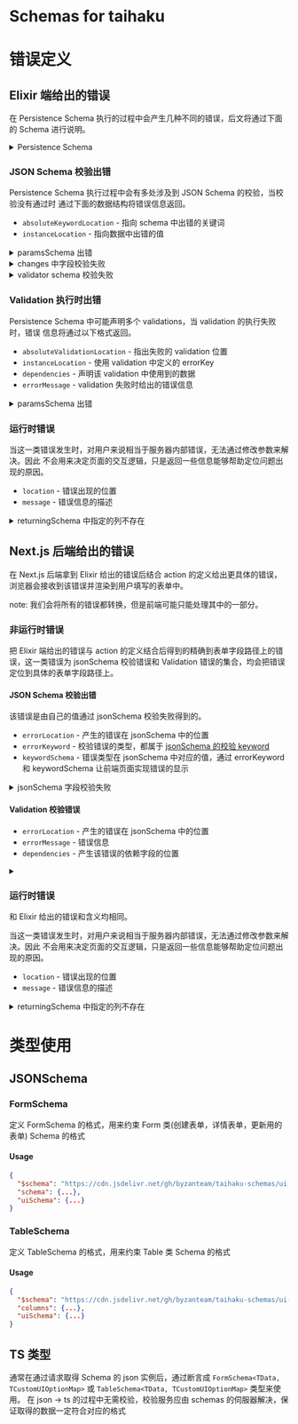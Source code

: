 # Schemas for taihaku

# 错误定义

## Elixir 端给出的错误

在 Persistence Schema 执行的过程中会产生几种不同的错误，后文将通过下面的 Schema
进行说明。

<details>
<summary>Persistence Schema</summary>

```typescript
action = {
  schema: moviesSchema,
  paramsSchema: {
    type: 'object',
    properties: {
      title: { type: 'string' },
      release_date: { type: 'string' },
    },
    required: ['title'],
  },
  changeset: {
    changes: [
      {
        name: 'title',
        value: { $data: '/title' },
        schema: { type: 'string', minLength: 10 },
      },
      {
        name: 'release_date',
        value: { $data: '/release_date' },
      },
      { name: 'created_at', value: { $sql: 'now()' } },
      { name: 'updated_at', value: { $sql: 'now()' } },
    ],
    validator: {
      schema: {
        type: 'object',
        properties: {
          title: { type: 'string', maxLength: 255 },
          release_date: { type: 'string', format: 'date' },
        },
        required: ['title', 'release_date'],
      },
      validations: [
        {
          operator: 'custom',
          operands: [{ $data: '/release_date' }],
          expression: 'Date.parse(operands[0]) <= Date.now()',
          errorKey: '/release_date',
          errorMessage: 'Release date should be less than or equal to today',
        },
      ],
    },
  },
  returningSchema: {
    id: { $schema: '/id' },
    title: { $schema: '/title' },
    release_date: { $schema: '/release_date' },
    inserted_at: { $schema: '/inserted_at' },
    updated_at: { $schema: '/updated_at' },
  },
}
```

</details>

### JSON Schema 校验出错

Persistence Schema 执行过程中会有多处涉及到 JSON Schema 的校验，当校验没有通过时
通过下面的数据结构将错误信息返回。

- `absoluteKeywordLocation` - 指向 schema 中出错的关键词
- `instanceLocation` - 指向数据中出错的值

<details>
<summary>paramsSchema 出错</summary>

```typescript
params = {
  release_date: '2024-05-14',
}
```

```json
{
  "errors": [
    {
      "absoluteKeywordLocation": "#/paramsSchema/required/0",
      "instanceLocation": "/"
    }
  ]
}
```

</details>

<details>
<summary>changes 中字段校验失败</summary>

```typescript
params = {
  title: 'Title',
  release_date: '2024-05-14',
}
```

```json
{
  "errors": [
    {
      "absoluteKeywordLocation": "#/changeset/changes/0/maxLength",
      "instanceLocation": "/title"
    }
  ]
}
```

</details>

<details>
<summary>validator schema 校验失败</summary>

```typescript
params = {
  title: 'This is a valid title',
  release_date: '2024-05-41',
}
```

```json
{
  "errors": [
    {
      "absoluteKeywordLocation": "#/changeset/validator/schema/properties/release_date/format",
      "instanceLocation": "/release_date"
    }
  ]
}
```

</details>

### Validation 执行时出错

Persistence Schema 中可能声明多个 validations，当 validation 的执行失败时，错误
信息将通过以下格式返回。

- `absoluteValidationLocation` - 指出失败的 validation 位置
- `instanceLocation` - 使用 validation 中定义的 errorKey
- `dependencies` - 声明该 validation 中使用到的数据
- `errorMessage` - validation 失败时给出的错误信息

<details>
<summary>paramsSchema 出错</summary>

```typescript
params = {
  title: 'This is a valid title',
  release_date: '4202-05-14',
}
```

```json
{
  "errors": [
    {
      "absoluteValidationLocation": "#/changeset/validator/validations/0",
      "instanceLocation": "/release_date",
      "dependencies": ["/release_date"],
      "errorMessage": "excessive time"
    }
  ]
}
```

</details>

### 运行时错误

当这一类错误发生时，对用户来说相当于服务器内部错误，无法通过修改参数来解决。因此
不会用来决定页面的交互逻辑，只是返回一些信息能够帮助定位问题出现的原因。

- `location` - 错误出现的位置
- `message` - 错误信息的描述

<details>
<summary>returningSchema 中指定的列不存在</summary>

```typescript
params = {
  title: 'This is a valid title',
  release_date: '2024-05-14',
}
```

```json
{
  "errors": [
    {
      "location": "#/returningSchema/inserted_at",
      "message": "column \"inserted_at\" does not exist"
    }
  ]
}
```

</details>

## Next.js 后端给出的错误

在 Next.js 后端拿到 Elixir 给出的错误后结合 action
的定义给出更具体的错误，浏览器会接收到该错误并渲染到用户填写的表单中。

note: 我们会将所有的错误都转换，但是前端可能只能处理其中的一部分。

### 非运行时错误

把 Elixir 端给出的错误与 action
的定义结合后得到的精确到表单字段路径上的错误，这一类错误为 jsonSchema 校验错误和
Validation 错误的集合，均会把错误定位到具体的表单字段路径上。

#### JSON Schema 校验出错

该错误是由自己的值通过 jsonSchema 校验失败得到的。

- `errorLocation` - 产生的错误在 jsonSchema 中的位置
- `errorKeyword` - 校验错误的类型，都属于
  [jsonSchema 的校验 keyword](https://datatracker.ietf.org/doc/html/draft-handrews-json-schema-validation-01#section-6)
- `keywordSchema` - 错误类型在 jsonSchema 中对应的值，通过 errorKeyword 和
  keywordSchema 让前端页面实现错误的显示

<details>
<summary>jsonSchema 字段校验失败</summary>

```typescript
params = {
  release_date: '2024-05-74',
}
```

```json
{
  "errors": [
    {
      "errorLocation": "/title",
      "errorKeyword": "required",
      "keywordSchema": null,
      "dependencies": ["/title"]
    },
    {
      "errorLocation": "/release_data",
      "errorKeyword": "format",
      "keywordSchema": "date",
      "dependencies": ["/release_data"]
    }
  ]
}
```

</details>

#### Validation 校验错误

- `errorLocation` - 产生的错误在 jsonSchema 中的位置
- `errorMessage` - 错误信息
- `dependencies` - 产生该错误的依赖字段的位置

<details>
<summary></summary>

```typescript
params = {
  title: 'a title',
  release_date: '4024-05-14',
}
```

```json
{
  "errors": [
    {
      "errorLocation": "/release_date",
      "errorMessage": "excessive time",
      "dependencies": ["/release_date"]
    }
  ]
}
```

</details>

### 运行时错误

和 Elixir 给出的错误和含义均相同。

当这一类错误发生时，对用户来说相当于服务器内部错误，无法通过修改参数来解决。因此
不会用来决定页面的交互逻辑，只是返回一些信息能够帮助定位问题出现的原因。

- `location` - 错误出现的位置
- `message` - 错误信息的描述

<details>
<summary>returningSchema 中指定的列不存在</summary>

```typescript
params = {
  title: 'This is a valid title',
  release_date: '2024-05-14',
}
```

```json
{
  "errors": [
    {
      "location": "#/returningSchema/inserted_at",
      "message": "column \"inserted_at\" does not exist"
    }
  ]
}
```

</details>

# 类型使用

## JSONSchema

### FormSchema

定义 FormSchema 的格式，用来约束 Form 类(创建表单，详情表单，更新用的表单)
Schema 的格式

#### Usage

```json
{
  "$schema": "https://cdn.jsdelivr.net/gh/byzanteam/taihaku-schemas/ui-schemas/form/schema.json",
  "schema": {...},
  "uiSchema": {...}
}
```

### TableSchema

定义 TableSchema 的格式，用来约束 Table 类 Schema 的格式

#### Usage

```json
{
  "$schema": "https://cdn.jsdelivr.net/gh/byzanteam/taihaku-schemas/ui-schemas/table/schema.json",
  "columns": {...},
  "uiSchema": {...}
}
```

## TS 类型

通常在通过请求取得 Schema 的 json 实例后，通过断言成
`FormSchema<TData, TCustomUIOptionMap>` 或
`TableSchema<TData, TCustomUIOptionMap>` 类型来使用。 在 json -> ts
的过程中无需校验，校验服务应由 schemas
的伺服器解决，保证取得的数据一定符合对应的格式
